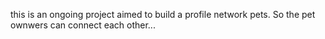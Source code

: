this is an ongoing project aimed to build a profile network pets. So the pet ownwers can connect each other...
